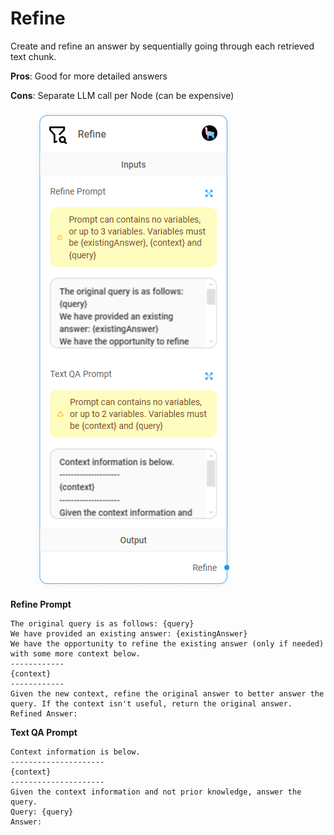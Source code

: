 # Refine

Create and refine an answer by sequentially going through each retrieved text chunk.

**Pros**: Good for more detailed answers

**Cons**: Separate LLM call per Node (can be expensive)

<figure><img src="../../../.gitbook/assets/image--5---1---1---1---1---2---1-.png" alt=""><figcaption></figcaption></figure>

**Refine Prompt**

```markup
The original query is as follows: {query}
We have provided an existing answer: {existingAnswer}
We have the opportunity to refine the existing answer (only if needed) with some more context below.
------------
{context}
------------
Given the new context, refine the original answer to better answer the query. If the context isn't useful, return the original answer.
Refined Answer:
```

**Text QA Prompt**

```
Context information is below.
---------------------
{context}
---------------------
Given the context information and not prior knowledge, answer the query.
Query: {query}
Answer:
```
